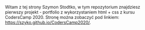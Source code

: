 Witam z tej strony Szymon Stodtko, w tym repozytorium znajdziesz pierwszy projekt - portfolio z wykorzystaniem html + css z kursu CodersCamp 2020.
Stronę można zobaczyć pod linkiem: https://szyko.github.io/CodersCamp2020/.
